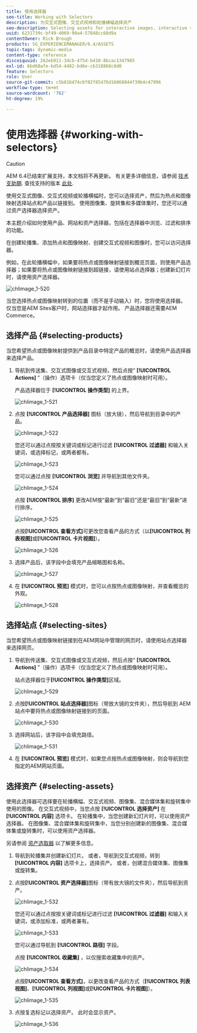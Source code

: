 ```yaml
---
title: 使用选择器
seo-title: Working with Selectors
description: 为交互式图像、交互式视频和轮播横幅选择资产
seo-description: Selecting assets for interactive images, interactive video, and carousel banners
uuid: 6231739c-bf49-4069-90a4-57848cc68d9a
contentOwner: Rick Brough
products: SG_EXPERIENCEMANAGER/6.4/ASSETS
topic-tags: dynamic-media
content-type: reference
discoiquuid: 262eb911-3dcb-475d-b410-8bcac1347905
exl-id: 6bd68afe-bd54-4482-bd6e-cb318868c8d0
feature: Selectors
role: User
source-git-commit: c5b816d74c6f02f85476d16868844f39b4c47996
workflow-type: tm+mt
source-wordcount: '762'
ht-degree: 19%

---
```


# 使用选择器 {#working-with-selectors}

>[!CAUTION]
>
>AEM 6.4已结束扩展支持，本文档将不再更新。 有关更多详细信息，请参阅 [技术支助期](https://helpx.adobe.com/cn/support/programs/eol-matrix.html). 查找支持的版本 [此处](https://experienceleague.adobe.com/docs/).

使用交互式图像、交互式视频或轮播横幅时，您可以选择资产，然后为热点和图像映射选择站点和产品以链接到。 使用图像集、旋转集和多媒体集时，您还可以通过资产选择器选择资产。

本主题介绍如何使用产品、网站和资产选择器，包括在选择器中浏览、过滤和排序的功能。

在创建轮播集、添加热点和图像映射、创建交互式视频和图像时，您可以访问选择器。

例如，在此轮播横幅中，如果要将热点或图像映射链接到概览页面，则使用产品选择器；如果要将热点或图像映射链接到超链接，请使用站点选择器；创建新幻灯片时，请使用资产选择器。

![chlimage_1-520](assets/chlimage_1-520.png)

当您选择热点或图像映射转到的位置（而不是手动输入）时，您将使用选择器。 仅当您是AEM Sites客户时，网站选择器才起作用。 产品选择器还需要AEM Commerce。

## 选择产品 {#selecting-products}

当您希望热点或图像映射提供到产品目录中特定产品的概览时，请使用产品选择器来选择产品。

1. 导航到传送集、交互式图像或交互式视频，然后点按“ **[!UICONTROL Actions]** ”（操作）选项卡（仅当您定义了热点或图像映射时可用）。

   产品选择器位于 **[!UICONTROL 操作类型]** 的上界。

   ![chlimage_1-521](assets/chlimage_1-521.png)

1. 点按 **[!UICONTROL 产品选择器]** 图标（放大镜），然后导航到目录中的产品。

   ![chlimage_1-522](assets/chlimage_1-522.png)

   您还可以通过点按按关键词或标记进行过滤 **[!UICONTROL 过滤器]** 和输入关键词，或选择标记，或两者都有。

   ![chlimage_1-523](assets/chlimage_1-523.png)

   您可以通过点按 **[!UICONTROL 浏览]** 并导航到其他文件夹。

   ![chlimage_1-524](assets/chlimage_1-524.png)

   点按 **[!UICONTROL 排序]** 更改AEM按“最新”到“最旧”还是“最旧”到“最新”进行排序。

   ![chlimage_1-525](assets/chlimage_1-525.png)

   点按&#x200B;**[!UICONTROL 查看方式]**&#x200B;可更改您查看产品的方式（以&#x200B;**[!UICONTROL 列表视图]**&#x200B;或&#x200B;**[!UICONTROL 卡片视图]**）。

   ![chlimage_1-526](assets/chlimage_1-526.png)

1. 选择产品后，该字段中会填充产品缩略图和名称。

   ![chlimage_1-527](assets/chlimage_1-527.png)

1. 在 **[!UICONTROL 预览]** 模式时，您可以点按热点或图像映射，并查看概览的外观。

   ![chlimage_1-528](assets/chlimage_1-528.png)

## 选择站点 {#selecting-sites}

当您希望热点或图像映射链接到在AEM网站中管理的网页时，请使用站点选择器来选择网页。

1. 导航到传送集、交互式图像或交互式视频，然后点按“ **[!UICONTROL Actions]** ”（操作）选项卡（仅当您定义了热点或图像映射时可用）。

   站点选择器位于&#x200B;**[!UICONTROL 操作类型]**&#x200B;区域。

   ![chlimage_1-529](assets/chlimage_1-529.png)

1. 点按&#x200B;**[!UICONTROL 站点选择器]**&#x200B;图标（带放大镜的文件夹），然后导航到 AEM 站点中要将热点或图像映射链接到的页面。

   ![chlimage_1-530](assets/chlimage_1-530.png)

1. 选择网站后，该字段中会填充路径。

   ![chlimage_1-531](assets/chlimage_1-531.png)

1. 在 **[!UICONTROL 预览]** 模式时，如果您点按热点或图像映射，则会导航到您指定的AEM网站页面。

## 选择资产 {#selecting-assets}

使用此选择器可选择要在轮播横幅、交互式视频、图像集、混合媒体集和旋转集中使用的图像。 在交互式视频中，当您点按 **[!UICONTROL 选择资产]** 在 **[!UICONTROL 内容]** 选项卡。 在轮播集中，当您创建新幻灯片时，可以使用资产选择器。 在图像集、混合媒体集和旋转集中，当您分别创建新的图像集、混合媒体集或旋转集时，可以使用资产选择器。

另请参阅 [资产选取器](asset-selector.md) 以了解更多信息。

1. 导航到轮播集并创建新幻灯片。 或者，导航到交互式视频，转到 **[!UICONTROL 内容]** 选项卡上，选择资产。 或者，创建混合媒体集、图像集或旋转集。
1. 点按&#x200B;**[!UICONTROL 资产选择器]**&#x200B;图标（带有放大镜的文件夹），然后导航到资产。

   ![chlimage_1-532](assets/chlimage_1-532.png)

   您还可以通过点按按关键词或标记进行过滤 **[!UICONTROL 过滤器]** 和输入关键词，或添加标准，或两者兼有。

   ![chlimage_1-533](assets/chlimage_1-533.png)

   您可以通过导航到 **[!UICONTROL 路径]** 字段。

   点按 **[!UICONTROL 收藏集]** ，以仅搜索收藏集中的资产。

   ![chlimage_1-534](assets/chlimage_1-534.png)

   点按&#x200B;**[!UICONTROL 查看方式]**，以更改查看产品的方式（**[!UICONTROL 列表视图]**、**[!UICONTROL 列视图]**&#x200B;或&#x200B;**[!UICONTROL 卡片视图]**）。

   ![chlimage_1-535](assets/chlimage_1-535.png)

1. 点按复选标记以选择资产。 此时会显示资产。

   ![chlimage_1-536](assets/chlimage_1-536.png)
